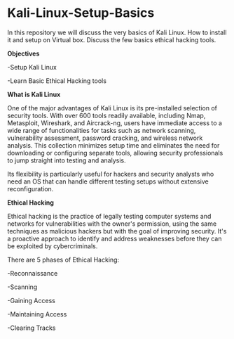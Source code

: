 # Kali-Linux-Setup-Basics
In this repository we will discuss the very basics of Kali Linux. How to install it and setup on Virtual box. Discuss the few basics ethical hacking tools. 

**Objectives**

-Setup Kali Linux

-Learn Basic Ethical Hacking tools

**What is Kali Linux**

One of the major advantages of Kali Linux is its pre-installed selection of security tools. With over 600 tools readily available, including Nmap, Metasploit, Wireshark, and Aircrack-ng, users have immediate access to a wide range of functionalities for tasks such as network scanning, vulnerability assessment, password cracking, and wireless network analysis. This collection minimizes setup time and eliminates the need for downloading or configuring separate tools, allowing security professionals to jump straight into testing and analysis.

Its flexibility is particularly useful for hackers and security analysts who need an OS that can handle different testing setups without extensive reconfiguration.

**Ethical Hacking**

 Ethical hacking is the practice of legally testing computer systems and networks for vulnerabilities with the owner's permission, using the same techniques as malicious hackers but with the goal of improving security. It's a proactive approach to identify and address weaknesses before they can be exploited by cybercriminals. 

 There are 5 phases of Ethical Hacking:

 -Reconnaissance
 
 -Scanning
 
 -Gaining Access
 
 -Maintaining Access
 
 -Clearing Tracks
 
